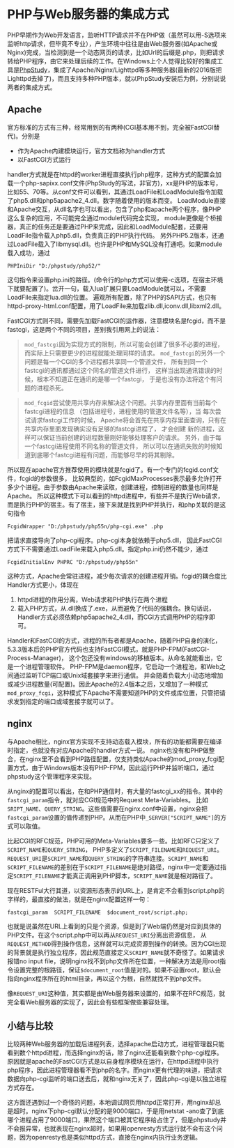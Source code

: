 # PHP与Web服务器的集成方式

PHP早期作为Web开发语言，监听HTTP请求并不在PHP做（虽然可以用-S选项来监听http请求，但毕竟不专业），产生环境中往往是由Web服务器(如Apache或Nginx)完成，当检测到是一个动态网页的请求，比如Url的后缀是.php，则把请求转给PHP程序，由它来处理后续的工作。在Windows上个人觉得比较好的集成工具是[PhpStudy](http://www.phpstudy.net)，集成了Apache/Nginx/Lighttpd等多种服务器(最新的2016版把Lighttpd去掉了)，而且支持多种PHP版本，就以PhpStudy安装后为例，分别说说两者的集成方式。

## Apache

官方标准的方式有三种，经常用到的有两种(CGI基本用不到，完全被FastCGI替代)。分别是

* 作为Apache内建模块运行，官方文档称为handler方式
* 以FastCGI方式运行

handler方式就是在httpd的worker进程直接执行php程序，这种方式的配置会加载一个php-sapixx.conf文件(PhpStudy的写法，非官方)，xx是PHP的版本号，
比如55、70等。从conf文件可以看到，其通过LoadFile和LoadModule指令加载了php5.dll和php5apache2_4.dll。数字随着使用的版本而变。
LoadModule直接和Apache交互，从dll名字也可以看出，包含了php和apache两个程序，像PHP这么复杂的应用，不可能完全通过module代码完全实现，
module更像是个桥接器，真正的任务还是要通过PHP来完成，因此和LoadModule配套，还要用LoadFile指令载入php5.dll，负责真正的PHP执行代码。
另外PHP5.2版本，还通过LoadFile载入了libmysql.dll。也许是PHP和MySQL没有打通吧。如果module载入成功，通过

`PHPIniDir "D:/phpstudy/php52/"`

这句指令来设置php.ini的路径。(命令行的php方式可以使用-c选项，在宿主环境下就要配置了)。岔开一句，载入lua扩展只要LoadModule就可以，不需要LoadFile来指定lua.dll的位置。
遍观所有配置，除了PHP的SAPI方式，也只有httpd-proxy-html.conf配置，用了LoadFile来加载zlib.dll,iconv.dll,libxml2.dll。

FastCGI方式则不同，需要先加载FastCGI的运作器，注意模块名是fcgid，而不是fastcgi，这是两个不同的项目，差别我引用网上的说法：

> `mod_fastcgi`因为实现方式的限制，所以可能会创建了很多不必要的进程，
  而实际上只需要更少的进程就能处理同样的请求。
  `mod_fastcgi`的另外一个问题是每一个CGI的多个进程都共享同一个管道文件，
  所有到同一个fastcgi的通讯都通过这个同名的管道文件进行，
  这样当出现通讯错误的时候，根本不知道正在通讯的是哪一个fastcgi，
  于是也没有办法将这个有问题的进程杀死。

> `mod_fcgid`尝试使用共享内存来解决这个问题。共享内存里面有当前每个fastcgi进程的信息
  （包括进程号，进程使用的管道文件名等），当 每次尝试请求fastcgi工作的时候，
  Apache将会首先在共享内存里面查询，只有在共享内存里面发现确实没有足够的fastcgi进程了，
  才会创建 新的进程，这样可以保证当前创建的进程数量刚好能够处理客户的请求。
  另外，由于每一个fastcgi进程使用不同名称的管道文件，
  所以可以在通讯失败的时候知道到底哪个fastcgi进程有问题，而能够尽早的将其剔除。

所以现在apache官方推荐使用的模块就是fcgid了。有一个专门的fcgid.conf文件，fcgid的参数很多，
比较典型的，如FcgidMaxProcesses表示最多允许打开多少个进程。由于参数由Apache来读取，创建进程，控制进程的数量也同样是Apache。
所以这种模式下可以看到的httpd进程中，有些并不是执行Web请求，而是执行PHP的宿主。有了宿主，接下来就是找到PHP并执行，和php关联的是这句指令

`FcgidWrapper "D:/phpstudy/php55n/php-cgi.exe" .php`

把请求直接导向了php-cgi程序。php-cgi本身就依赖于php5.dll，
因此FastCGI方式下不需要通过LoadFile来载入php5.dll。指定php.ini仍然不能少，通过

`FcgidInitialEnv PHPRC "D:/phpstudy/php55n"`

这种方式，Apache会常驻进程，减少每次请求的创建进程开销。fcgid的耦合度比Handler方式更小，体现在

1. httpd进程的作用分离，Web请求和PHP执行在两个进程
2. 载入PHP方式，从.dll换成了.exe，从而避免了代码的强耦合。换句话说，Handler方式必须依赖php5apache2_4.dll，而CGI方式调用PHP的程序即可。

Handler和FastCGI的方式，进程的所有者都是Apache，随着PHP自身的演化，5.3.3版本后的PHP官方代码也支持FastCGI模式，就是PHP-FPM(FastCGI-Process-Manager)，
这个包还没有windows的移植版本。从命名就能看出，它是一个进程管理软件。
PHP-FPM是daemon程序，它启动一个进程池，和Web之间通过监听TCP端口或Unix域套接字来进行通信。
并会随着负载大小动态地增加或减少进程数量(可配置)。因此Apache的2.4版本之后，又增加了一种模式`mod_proxy_fcgi`，这种模式下Apache不需要知道PHP的文件或库位置，只管把请求发到指定的端口或域套接字就可以了。

## nginx

与Apache相比，nginx官方实现不支持动态载入模块，所有的功能都需要在编译时指定，也就没有对应Apache的handler方式一说。
nginx也没有和PHP做整合，在nginx里不会看到PHP路径配置，仅支持类似Apache的mod_proxy_fcgi配置方式，由于Windows版本没有PHP-FPM，因此运行PHP并监听端口，通过phpstudy这个管理程序来实现。

从nginx的配置可以看出，在和PHP通信时，有大量的fastcgi_xx的指令。其中的`fastcgi_param`指令，就对应CGI规范中的Request Meta-Variables。
比如`SRIPT_NAME`、`QUERY_STRING`。这些值需要在nginx.conf中设置，nginx会把`fastcgi_param`设置的值传递到PHP。从而在PHP中`_SERVER["SCRIPT_NAME"]`的方式可以取值。

比起CGI的RFC规范，PHP可用的Meta-Variables要多一些。比如RFC只定义了`SCRIPT_NAME`和`QUERY_STRING`，
PHP多定义了`SCRIPT_FILENAME`和`REQUEST_URI`。`REQUEST_URI`是`SCRIPT_NAME`和`QUERY_STRING`的字符串连接。`SCRIPT_NAME`和
`SCRIPT_FILENAME`的差别在于`SCRIPT_FILENAME`是绝对路径，nginx中一定要通过指定`SCRIPT_FILENAME`才能真正调用到PHP脚本，`SCRIPT_NAME`就是相对路径了。

现在RESTFul大行其道，以资源形态表示的URL上，是肯定不会看到script.php的字样的，最直接的做法，就是在nginx配置这样一句：

`fastcgi_param  SCRIPT_FILENAME  $document_root/script.php;`

也就是说虽然在URL上看到的只是个资源，但是到了Web端仍然是对应到具体的PHP文件。在这个script.php中可以再从`REQUEST_URI`分离出资源信息，
从`REQUEST_METHOD`得到操作信息，这样就可以完成资源到操作的转换。因为CGI出现的背景就是执行独立程序，因此规范直接定义`SCRIPT_NAME`就不奇怪了。如果请求报错no input file，说明nginx找不到php文件所在位置，一种解决方法是用root指令设置完整的根路径，保证`$document_root`值是对的。如果不设置root，默认会指向nginx程序所在的html目录，再以这个为根，自然就找不到php文件。

像`REQUEST_URI`这种值，其实都是由Web服务器来设置的，如果不在RFC规范，就完全看Web服务器的实现了，因此会有些框架做些兼容处理。

## 小结与比较

比较两种Web服务器的加载后进程列表，选择apache启动方式，进程管理器只能看到数个httpd进程，而选择nginx的话，除了nginx还能看到数个php-cgi程序。
原因就是apache的FastCGI方式是以自身程序模块在运行，在httpd进程中执行php程序，因此进程管理器看不到php的名字。而nginx更有代理的味道，把请求数据向php-cgi监听的端口送去后，就和nginx无关了，因此php-cgi是以独立进程方式存在。

这方面还遇到过一个奇怪的问题，本地调试网页用httpd正常打开，用nginx却总是超时。nginx下php-cgi默认分配的是9000端口，于是用netstat -ano查了到底哪个进程占用了9000端口，果然这个端口被其它程序给占住了，但是phpstudy并不会报异常，也就表现在nginx超时，如果用openresty方式运行就不会有这个问题，因为openresty也是类似httpd方式，直接在nginx内执行业务逻辑。

